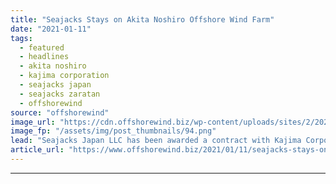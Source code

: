 ```yaml
---
title: "Seajacks Stays on Akita Noshiro Offshore Wind Farm"
date: "2021-01-11"
tags: 
  - featured
  - headlines
  - akita noshiro
  - kajima corporation
  - seajacks japan
  - seajacks zaratan
  - offshorewind
source: "offshorewind"
image_url: "https://cdn.offshorewind.biz/wp-content/uploads/sites/2/2021/01/11100003/Seajacks-Stays-on-Akita-Noshiro-Wind-Farm-Offshore-Japan.png"
image_fp: "/assets/img/post_thumbnails/94.png"
lead: "Seajacks Japan LLC has been awarded a contract with Kajima Corporation to transport and"
article_url: "https://www.offshorewind.biz/2021/01/11/seajacks-stays-on-akita-noshiro-offshore-wind-farm/"
---
```


---
